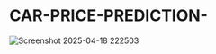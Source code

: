 # CAR-PRICE-PREDICTION-



![Screenshot 2025-04-18 222503](https://github.com/user-attachments/assets/02ffc859-835c-41c4-a6b9-93693653c1f6)
